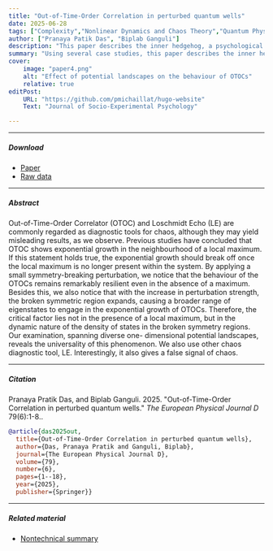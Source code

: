 ```yaml
---
title: "Out-of-Time-Order Correlation in perturbed quantum wells" 
date: 2025-06-28
tags: ["Complexity","Nonlinear Dynamics and Chaos Theory","Quantum Physics","OTOC","INO"]
author: ["Pranaya Patik Das", "Biplab Ganguli"]
description: "This paper describes the inner hedgehog, a psychological condition widespread in academia. Published in the Journal of Socio-Experimental Psychology, 2021." 
summary: "Using several case studies, this paper describes the inner hedgehog, a psychological condition widespread in academic occupations. The condition has lasting consequences and no known cure." 
cover:
    image: "paper4.png"
    alt: "Effect of potential landscapes on the behaviour of OTOCs"
    relative: true
editPost:
    URL: "https://github.com/pmichaillat/hugo-website"
    Text: "Journal of Socio-Experimental Psychology"

---
```


---

##### Download

+ [Paper](paper4.pdf)
+ [Raw data](https://github.com/pmichaillat/michez-rule)

---

##### Abstract

Out-of-Time-Order Correlator (OTOC) and Loschmidt Echo (LE) are commonly regarded as diagnostic tools for chaos, although they may yield misleading results, as we observe. Previous studies have concluded that OTOC shows exponential growth in the neighbourhood of a local maximum. If this statement holds true, the exponential growth should break off once the local maximum is no longer present within the system. By applying a small symmetry-breaking perturbation, we notice that the behaviour of the OTOCs remains remarkably resilient even in the absence of a maximum. Besides this, we also notice that with the increase in perturbation strength, the broken symmetric region expands, causing a broader range of eigenstates to engage in the exponential growth of OTOCs. Therefore, the critical factor lies not in the presence of a local maximum, but in the dynamic nature of the density of states in the broken symmetry regions. Our examination, spanning diverse one- dimensional potential landscapes, reveals the universality of this phenomenon. We also use other chaos diagnostic tool, LE. Interestingly, it also gives a false signal of chaos. 

---

##### Citation

Pranaya Pratik Das, and Biplab Ganguli. 2025. "Out-of-Time-Order Correlation in perturbed quantum wells." *The European Physical Journal D* 79(6):1-8..

```BibTeX
@article{das2025out,
  title={Out-of-Time-Order Correlation in perturbed quantum wells},
  author={Das, Pranaya Pratik and Ganguli, Biplab},
  journal={The European Physical Journal D},
  volume={79},
  number={6},
  pages={1--18},
  year={2025},
  publisher={Springer}}
```

---

##### Related material

+ [Nontechnical summary](https://www.alexandermccallsmith.com/book/your-inner-hedgehog)

